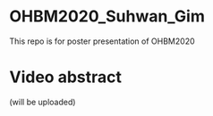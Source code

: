 # OHBM2020_Suhwan_Gim
This repo is for poster presentation of OHBM2020

# Video abstract 
(will be uploaded)
